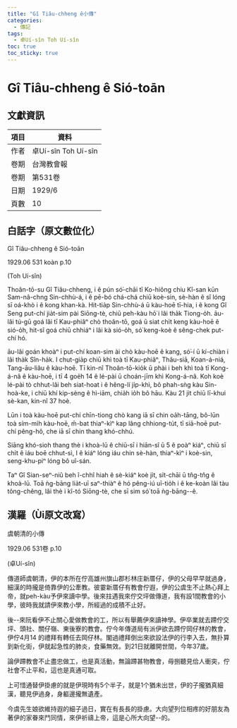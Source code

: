 ```yaml
---
title: "Gî Tiâu-chheng ê小傳"
categories:
  - 傳記
tags:
  - 卓Uí-sîn Toh Uí-sîn
toc: true
toc_sticky: true
---
```


# Gî Tiâu-chheng ê Sió-toān

## 文獻資訊

| 項目 | 資料 |
|---|---|
| 作者 | 卓Uí-sîn Toh Uí-sîn |
| 卷期 | 台灣教會報 |
| 卷期 | 第531卷 |
| 日期 | 1929/6 |
| 頁數 | 10 |

## 白話字（原文數位化）

Gî Tiâu-chheng ê Sió-toān

1929.06 531 koàn p.10

(Toh Uí-sîn)

Thoân-tō-su Gî Tiâu-chheng, i ê pún só͘-chāi tī Ko-hiông chiu Kî-san kūn Sam-nâ-chng Sin-chhù-á, i ê pē-bó chá-chá chiū koè-sin, sè-hàn ê sî lóng sī oá-khò i ê kong khan-kà. Hit-tia̍p Sin-chhù-á ū kàu-hoē tī-hia, i ê kong Gî Seng put-chí jia̍t-sim pài Siōng-tè, chiū peh-kàu hō͘ i lâi tha̍k Tiong-o̍h. āu-lâi tú-gū goá lâi tī Kau-phiâⁿ chò thoân-tō, goá ū siat chi̍t keng kàu-hoē ê sió-o̍h, hit-sî goá chiū chhiáⁿ i lâi kà sió-o̍h, só͘ keng-koè ê sêng-chek put-chí hó.

āu-lâi goán khoàⁿ i put-chí koan-sim ài chò kàu-hoē ê kang, só͘-í ū kí-chiàn i lâi tha̍k Sîn-ha̍k. I chut-gia̍p chiū khì toà tī Kau-phiâⁿ, Thâu-siā, Koan-á-niá, Tang-āu-liâu ê kàu-hoē. Tī kin-nî Thoân-tō-kio̍k ū phài i beh khì toà tī Kong-á-nâ ê kàu-hoē, i tī 4 goe̍h 14 ê lé-pài ū choán-jīm khì Kong-á-nâ. Koh koè lé-pài tò chhut-lâi beh siat-hoat i ê hêng-lí ji̍p-khì, bô phah-sǹg kàu Sin-hoà-ke, i chiū khí kip-sèng ê hì-iām, chia̍h io̍h bô hāu. Kàu 21 ji̍t chiū lī-khui sè-kan, kin-nî 37 hoè.

Lūn i toà kàu-hoē put-chí chīn-tiong chò kang iā sī chin oa̍h-tāng, bô-lūn toà sím-mi̍h kàu-hoē, m̄-bat thiaⁿ-kìⁿ kap lâng chhiong-tu̍t, tī siā-hoē put-chí pêng-hô, che iā sī chin thang khó-chhú.

Siāng khó-sioh thang thè i khoà-lū ê chiū-sī i hiān-sî ū 5 ê poàⁿ kiáⁿ, chiū sī chi̍t ê iáu boē chhut-sì, I ê kiáⁿ lóng iáu chin sè-hàn, thiaⁿ-kìⁿ i koè-sin, seng-khu-piⁿ lóng bô uî-sán.

Taⁿ Gî Sian-seⁿ-niû beh î-chhî hiah ê sè-kiáⁿ koè ji̍t, si̍t-chāi ū tn̂g-tn̂g ê khoà-lū. Toā ǹg-bāng lia̍t-uī saⁿ-thiàⁿ ê hó pêng-iú uī-tio̍h i ê ke-koàn lâi tàu tông-chêng, lâi thè i kî-tó Siōng-tè, che sī sim só͘ toā ǹg-bāng--ê.

## 漢羅（Ùi原文改寫）

虞朝清的小傳

1929.06 531卷 p.10

(卓Uí-sîn)

傳道師虞朝清，伊的本所在佇高雄州旗山郡杉林庄新厝仔，伊的父母早早就過身，細漢的時攏是倚靠伊的公牽教。彼霎新厝仔有教會佇遐，伊的公虞生不止熱心拜上帝，就peh-kàu予伊來讀中學。後來拄遇我來佇交坪做傳道，我有設1間教會的小學，彼時我就請伊來教小學，所經過的成積不止好。

後--來阮看伊不止關心愛做教會的工，所以有舉薦伊來讀神學。伊卒業就去蹛佇交坪、頭社、關仔嶺、東後寮的教會。佇今年傳道局有派伊欲去蹛佇岡仔林的教會，伊佇4月14 的禮拜有轉任去岡仔林。閣過禮拜倒出來欲設法伊的行李入去，無扑算到新化街，伊就起急性的肺炎，食藥無效。到21日就離開世間，今年37歲。

論伊蹛教會不止盡忠做工，也是真活動，無論蹛甚物教會，毋捌聽見佮人衝突，佇社會不止平和，這也是真通可取。

上可惜通替伊掛慮的就是伊現時有5个半子，就是1个猶未出世，伊的子攏猶真細漢，聽見伊過身，身軀邊攏無遺產。

今虞先生娘欲維持遐的細子過日，實在有長長的掛慮。大向望列位相疼的好朋友為著伊的家眷來鬥同情，來伊祈禱上帝，這是心所大向望--的。
